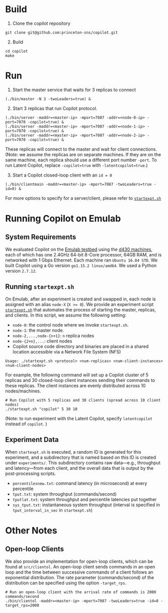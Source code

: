 # Build
1. Clone the copilot repository
```shell
git clone git@github.com:princeton-sns/copilot.git
```
2. Build
```shell
cd copilot
make
```
# Run
1. Start the master service that waits for 3 replicas to connect 
```shell
(./bin/master -N 3 -twoLeaders=true) &
```
2. Start 3 replicas that run Copilot protocol.
```shell
(./bin/server -maddr=<master-ip> -mport=7087 -addr=<node-0-ip> -port=7070 -copilot=true) &
(./bin/server -maddr=<master-ip> -mport=7087 -addr=<node-1-ip> -port=7070 -copilot=true) &
(./bin/server -maddr=<master-ip> -mport=7087 -addr=<node-2-ip> -port=7070 -copilot=true) &
```
These replicas will connect to the master and wait for client connections.
(Note: we assume the replicas are on separate machines.
If they are on the same machine, each replica should use a different port number `-port`.
To run Latent Copilot, replace `-copilot=true` with `-latentcopilot=true`.)

3. Start a Copilot closed-loop client with an `id = 0`
```shell
(./bin/clientmain -maddr=<master-ip> -mport=7087 -twoLeaders=true -id=0) &
```

For more options to specify for a server/client, please refer to [`startexpt.sh`](https://github.com/princeton-sns/slowdown/blob/b1ff691c9935134134b5a638f095bbf3db7d9648/startexpt.sh)
# Running Copilot on Emulab
## System Requirements
We evaluated Copilot on the [Emulab testbed](https://www.emulab.net/) using the [d430 machines](https://wiki.emulab.net/wiki/d430),
each of which has one 2.4GHz 64-bit 8-Core processor, 64GB RAM, and is networked with 1 Gbps Ethernet.
Each machine ran `Ubuntu 16.04 STD`.
We built Copilot using a Go version `go1.15.2 linux/amd64`.
We used a Python version `2.7.12`.

## Running `startexpt.sh`
On Emulab, after an experiment is created and swapped in, each node is assigned with an alias `node-X` (`X >= 0`).
We provide an experiment script [`startexpt.sh`](https://github.com/princeton-sns/slowdown/blob/b1ff691c9935134134b5a638f095bbf3db7d9648/startexpt.sh)
that automates the process of starting the master, replicas, and clients.
In this script, we assume the following setting:
* `node-0`: the control node where we invoke `startexpt.sh`.
* `node-1`: the master node.
* `node-2,...,node-{n+1}`: `n` replica nodes
* `node-{2+n},...`: client nodes
* Copilot source code directory and binaries are placed in a shared location accessible via a Network File System (NFS)

```shell
Usage: ./startexpt.sh <protocol> <num-replicas> <num-client-instances> <num-client-nodes>
```
For example, the following command will set up a Copilot cluster of 5 replicas and 30 closed-loop client instances
sending their commands to these replicas. The client instances are evenly distributed across 10 nodes/machines.
```shell
# Run Copilot with 5 replicas and 30 clients (spread across 10 client nodes)
./startexpt.sh "copilot" 5 30 10
```
(Note: to run experiment with the Latent Copilot, specify `latentcopilot` instead of `copilot`. 
)
## Experiment Data
When `startexpt.sh` is executed, a random ID is generated for this experiment,
and a subdirectory that is named based on this ID is created under `experiments/`.
This subdirectory contains raw data&mdash;e.g., throughput and latency&mdash;from each client, and the overall data
that is output by the post-processing scripts.
* `percentilesnew.txt`: command latency (in microsecond) at every percentile
* `tput.txt`: system throughput (commands/second)
* `tputlat.txt`: system throughput and percentile latencies put together
* `sys_tput.txt`: instantaneous system throughput (interval is specified in `tput_interval_in_sec` in `startexpt.sh`)


# Other Notes
## Open-loop Clients
We also provide an implementation for open-loop clients,
which can be found at `src/clientol`.
An open-loop client sends commands in an open loop 
and the time between successive commands of a client follows an exponential distribution.
The rate parameter (commands/second) of the distribution can be specified using the option `-target_rps`.
```shell
# Run an open-loop client with the arrival rate of commands is 2000 commands/second
./bin/clientol -maddr=<master-ip> -mport=7087 -twoLeaders=true -id=0 -target_rps=2000
```

